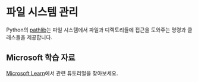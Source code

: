 # 파일 시스템 관리

Python의 [pathlib](https://docs.python.org/3/library/pathlib.html)는 파일 시스템에서 파일과 디렉토리들에 접근을 도와주는 명령과 클래스들을 제공합니다.

## Microsoft 학습 자료

[Microsoft Learn](https://learn.microsoft.com/?WT.mc_id=python-c9-niner)에서 관련 튜토리얼을 찾아보세요.
